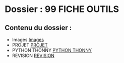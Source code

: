 # Dossier : 99 FICHE OUTILS
 
 ## Contenu du dossier : 
- Images [Images](./Images)
- PROJET [PROJET](./PROJET)
- PYTHON THONNY [PYTHON THONNY](./PYTHON_THONNY)
- REVISION [REVISION](./REVISION)
